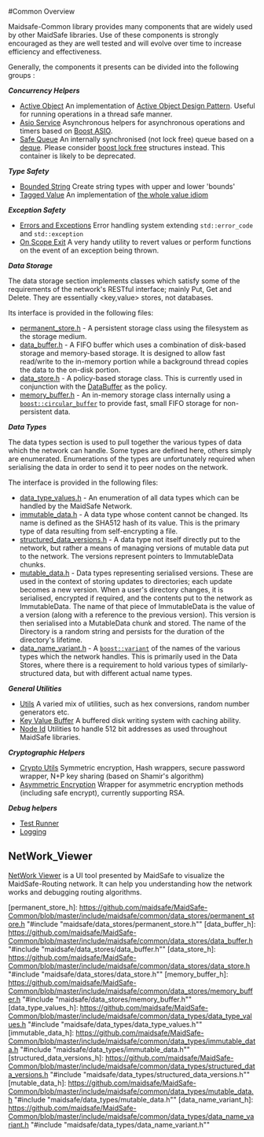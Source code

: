 #Common Overview

Maidsafe-Common library provides many components that are widely used by other MaidSafe libraries. Use of these components is strongly encouraged as they are well tested and will evolve over time to increase efficiency and effectiveness.

Generally, the components it presents can be divided into the following groups :

_**Concurrency Helpers**_
* [Active Object](Active-Object) An implementation of [Active Object Design Pattern](http://en.wikipedia.org/wiki/Active_object). Useful for running operations in a thread safe manner.
* [Asio Service](Asio-Service) Asynchronous helpers for asynchronous operations and timers based on [Boost ASIO](http://www.boost.org/doc/libs/release/doc/html/boost_asio.html).
* [Safe Queue](Safe-Queue) An internally synchronised (not lock free) queue based on a [deque](http://en.cppreference.com/w/cpp/container/deque). Please consider [boost lock free](http://www.boost.org/doc/libs/release/doc/html/lockfree.html) structures instead. This container is likely to be deprecated.

_**Type Safety**_
* [Bounded String](Bounded-String) Create string types with upper and lower 'bounds'
* [Tagged Value](Tagged-Value) An implementation of [the whole value idiom](http://martin-moene.blogspot.co.uk/2012/07/light-on-whole-value.html)

_**Exception Safety**_
* [Errors and Exceptions](Errors-Exceptions) Error handling system extending ```std::error_code``` and ```std::exception```
* [On Scope Exit](On-Scope-Exit) A very handy utility to revert values or perform functions on the event of an exception being thrown.

_**Data Storage**_

The data storage section implements classes which satisfy some of the requirements of the network's RESTful interface; mainly Put, Get and Delete.  They are essentially <key,value> stores, not databases.

Its interface is provided in the following files:

* [permanent_store.h](https://github.com/maidsafe/MaidSafe-Common/blob/master/include/maidsafe/common/data_stores/permanent_store.h) - A persistent storage class using the filesystem as the storage medium.
* [data_buffer.h](https://github.com/maidsafe/MaidSafe-Common/blob/master/include/maidsafe/common/data_stores/data_buffer.h) - A FIFO buffer which uses a combination of disk-based storage and memory-based storage.  It is designed to allow fast read/write to the in-memory portion while a background thread copies the data to the on-disk portion.
* [data_store.h](https://github.com/maidsafe/MaidSafe-Common/blob/master/include/maidsafe/common/data_stores/data_store.h) - A policy-based storage class.  This is currently used in conjunction with the [DataBuffer](https://github.com/maidsafe/MaidSafe-Common/blob/master/include/maidsafe/common/data_stores/data_buffer.h) as the policy.
* [memory_buffer.h](https://github.com/maidsafe/MaidSafe-Common/blob/master/include/maidsafe/common/data_stores/memory_buffer.h) - An in-memory storage class internally using a [`boost::circular_buffer`][boost_circular_buffer] to provide fast, small FIFO storage for non-persistent data.

_**Data Types**_

The data types section is used to pull together the various types of data which the network can handle.  Some types are defined here, others simply are enumerated.  Enumerations of the types are unfortunately required when serialising the data in order to send it to peer nodes on the network.

The interface is provided in the following files:

* [data_type_values.h](https://github.com/maidsafe/MaidSafe-Common/blob/master/include/maidsafe/common/data_types/data_type_values.h) - An enumeration of all data types which can be handled by the MaidSafe Network.
* [immutable_data.h](https://github.com/maidsafe/MaidSafe-Common/blob/master/include/maidsafe/common/data_types/immutable_data.h) - A data type whose content cannot be changed.  Its name is defined as the SHA512 hash of its value.  This is the primary type of data resulting from self-encrypting a file.
* [structured_data_versions.h](https://github.com/maidsafe/MaidSafe-Common/blob/master/include/maidsafe/common/data_types/structured_data_versions.h) - A data type not itself directly put to the network, but rather a means of managing versions of mutable data put to the network.  The versions represent pointers to ImmutableData chunks.
* [mutable_data.h](https://github.com/maidsafe/MaidSafe-Common/blob/master/include/maidsafe/common/data_types/mutable_data.h) - Data types representing serialised versions.  These are used in the context of storing updates to directories; each update becomes a new version.  When a user's directory changes, it is serialised, encrypted if required, and the contents put to the network as ImmutableData.  The name of that piece of ImmutableData is the value of a version (along with a reference to the previous version).  This version is then serialised into a MutableData chunk and stored.  The name of the Directory is a random string and persists for the duration of the directory's lifetime.
* [data_name_variant.h](https://github.com/maidsafe/MaidSafe-Common/blob/master/include/maidsafe/common/data_types/data_name_variant.h) - A [`boost::variant`][boost_variant] of the names of the various types which the network handles.  This is primarily used in the Data Stores, where there is a requirement to hold various types of similarly-structured data, but with different actual name types.

_**General Utilities**_
* [Utils](https://github.com/maidsafe/MaidSafe-Common/wiki/Utils) A varied mix of utilities, such as hex conversions, random number generators etc.
* [Key Value Buffer](https://github.com/maidsafe/MaidSafe-Common/wiki/Key-Value-Buffer) A buffered disk writing system with caching ability.
* [Node Id](https://github.com/maidsafe/MaidSafe-Common/wiki/Node-Id) Utilities to handle 512 bit addresses as used throughout MaidSafe libraries.

_**Cryptographic Helpers**_
* [Crypto Utils](https://github.com/maidsafe/MaidSafe-Common/wiki/Crypto-Utils) Symmetric encryption, Hash wrappers, secure password wrapper, N+P key sharing (based on Shamir's algorithm)
* [Asymmetric Encryption](https://github.com/maidsafe/MaidSafe-Common/wiki/Asymmetric-Encryption) Wrapper for asymmetric encryption methods (including safe encrypt), currently supporting RSA.

_**Debug helpers**_
* [Test Runner](https://github.com/maidsafe/MaidSafe/wiki/Running-Tests)
* [Logging](https://github.com/maidsafe/MaidSafe/wiki/Logging-Options)

## NetWork_Viewer

[NetWork Viewer](http://visualiser.maidsafe.net:8080/auth) is a UI tool presented by MaidSafe to visualize the MaidSafe-Routing network. It can help you understanding how the network works and debugging routing algorithms.



[boost_circular_buffer]: http://www.boost.org/doc/libs/release/doc/html/circular_buffer.html
[boost_variant]: http://www.boost.org/doc/libs/release/doc/html/variant.html

[permanent_store_h]: https://github.com/maidsafe/MaidSafe-Common/blob/master/include/maidsafe/common/data_stores/permanent_store.h "#include "maidsafe/data_stores/permanent_store.h""
[data_buffer_h]: https://github.com/maidsafe/MaidSafe-Common/blob/master/include/maidsafe/common/data_stores/data_buffer.h "#include "maidsafe/data_stores/data_buffer.h""
[data_store_h]: https://github.com/maidsafe/MaidSafe-Common/blob/master/include/maidsafe/common/data_stores/data_store.h "#include "maidsafe/data_stores/data_store.h""
[memory_buffer_h]: https://github.com/maidsafe/MaidSafe-Common/blob/master/include/maidsafe/common/data_stores/memory_buffer.h "#include "maidsafe/data_stores/memory_buffer.h""
[data_type_values_h]: https://github.com/maidsafe/MaidSafe-Common/blob/master/include/maidsafe/common/data_types/data_type_values.h "#include "maidsafe/data_types/data_type_values.h""
[immutable_data_h]: https://github.com/maidsafe/MaidSafe-Common/blob/master/include/maidsafe/common/data_types/immutable_data.h "#include "maidsafe/data_types/immutable_data.h""
[structured_data_versions_h]: https://github.com/maidsafe/MaidSafe-Common/blob/master/include/maidsafe/common/data_types/structured_data_versions.h "#include "maidsafe/data_types/structured_data_versions.h""
[mutable_data_h]: https://github.com/maidsafe/MaidSafe-Common/blob/master/include/maidsafe/common/data_types/mutable_data.h "#include "maidsafe/data_types/mutable_data.h""
[data_name_variant_h]: https://github.com/maidsafe/MaidSafe-Common/blob/master/include/maidsafe/common/data_types/data_name_variant.h "#include "maidsafe/data_types/data_name_variant.h""
